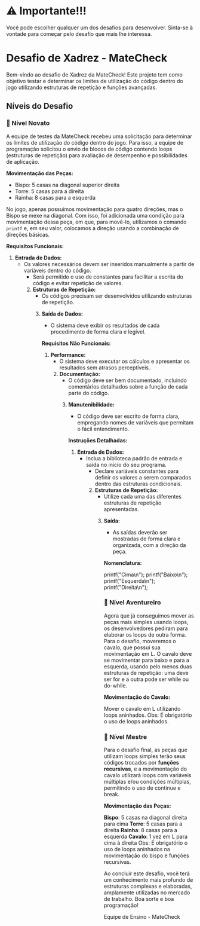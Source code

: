 # ⚠️ Importante!!!
Você pode escolher qualquer um dos desafios para desenvolver. Sinta-se à vontade para começar pelo desafio que mais lhe interessa.

# Desafio de Xadrez - MateCheck

Bem-vindo ao desafio de Xadrez da MateCheck! Este projeto tem como objetivo testar e determinar os limites de utilização do código dentro do jogo utilizando estruturas de repetição e funções avançadas.

## Níveis do Desafio

### 🏅 Nível Novato

A equipe de testes da MateCheck recebeu uma solicitação para determinar os limites de utilização do código dentro do jogo. Para isso, a equipe de programação solicitou o envio de blocos de código contendo loops (estruturas de repetição) para avaliação de desempenho e possibilidades de aplicação.

**Movimentação das Peças:**
- Bispo: 5 casas na diagonal superior direita
- Torre: 5 casas para a direita
- Rainha: 8 casas para a esquerda

No jogo, apenas possuímos movimentação para quatro direções, mas o Bispo se mexe na diagonal. Com isso, foi adicionada uma condição para movimentação dessa peça, em que, para movê-lo, utilizamos o comando `printf` e, em seu valor, colocamos a direção usando a combinação de direções básicas. 

**Requisitos Funcionais:**
1. **Entrada de Dados:**
   - Os valores necessários devem ser inseridos manualmente a partir de variáveis dentro do código.
      - Será permitido o uso de constantes para facilitar a escrita do código e evitar repetição de valores.
      2. **Estruturas de Repetição:**
         - Os códigos precisam ser desenvolvidos utilizando estruturas de repetição.
         3. **Saída de Dados:**
            - O sistema deve exibir os resultados de cada procedimento de forma clara e legível.

            **Requisitos Não Funcionais:**
            1. **Performance:**
               - O sistema deve executar os cálculos e apresentar os resultados sem atrasos perceptíveis.
               2. **Documentação:**
                  - O código deve ser bem documentado, incluindo comentários detalhados sobre a função de cada parte do código.
                  3. **Manutenibilidade:**
                     - O código deve ser escrito de forma clara, empregando nomes de variáveis que permitam o fácil entendimento.

                     **Instruções Detalhadas:**
                     1. **Entrada de Dados:**
                        - Inclua a biblioteca padrão de entrada e saída no início do seu programa.
                           - Declare variáveis constantes para definir os valores a serem comparados dentro das estruturas condicionais.
                           2. **Estruturas de Repetição:**
                              - Utilize cada uma das diferentes estruturas de repetição apresentadas.
                              3. **Saída:**
                                 - As saídas deverão ser mostradas de forma clara e organizada, com a direção da peça.

                                 **Nomenclatura:**

                                 printf("Cima\n");
                                 printf("Baixo\n");
                                 printf("Esquerda\n");
                                 printf("Direita\n");

                                 ### 🏅 Nível Aventureiro
                                 Agora que já conseguimos mover as peças mais simples usando loops, os desenvolvedores pediram para elaborar os loops de outra forma. Para o desafio, moveremos o cavalo, que possui sua movimentação em L. O cavalo deve se movimentar para baixo e para a esquerda, usando pelo menos duas estruturas de repetição: uma deve ser for e a outra pode ser while ou do-while.

                                 **Movimentação do Cavalo:**

                                 Mover o cavalo em L utilizando loops aninhados.
                                 Obs: É obrigatório o uso de loops aninhados.

                                 ### 🥇 Nível Mestre
                                 Para o desafio final, as peças que utilizam loops simples terão seus códigos trocados por **funções recursivas**, e a movimentação do cavalo utilizará loops com variáveis múltiplas e/ou condições múltiplas, permitindo o uso de continue e break.

                                 **Movimentação das Peças:**

                                 **Bispo**: 5 casas na diagonal direita para cima
                                 **Torre**: 5 casas para a direita
                                 **Rainha**: 8 casas para a esquerda
                                 **Cavalo**: 1 vez em L para cima à direita
                                 Obs: É obrigatório o uso de loops aninhados na movimentação do bispo e funções recursivas.

                                 Ao concluir este desafio, você terá um conhecimento mais profundo de estruturas complexas e elaboradas, amplamente utilizadas no mercado de trabalho. Boa sorte e boa programação!

                                 Equipe de Ensino - MateCheck
                                 